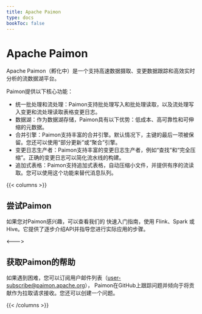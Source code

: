 ```yaml
---
title: Apache Paimon
type: docs
bookToc: false
---
```

<!--
Licensed to the Apache Software Foundation (ASF) under one
or more contributor license agreements.  See the NOTICE file
distributed with this work for additional information
regarding copyright ownership.  The ASF licenses this file
to you under the Apache License, Version 2.0 (the
"License"); you may not use this file except in compliance
with the License.  You may obtain a copy of the License at

  http://www.apache.org/licenses/LICENSE-2.0

Unless required by applicable law or agreed to in writing,
software distributed under the License is distributed on an
"AS IS" BASIS, WITHOUT WARRANTIES OR CONDITIONS OF ANY
KIND, either express or implied.  See the License for the
specific language governing permissions and limitations
under the License.
-->

# Apache Paimon

Apache Paimon（孵化中）是一个支持高速数据摄取、变更数据跟踪和高效实时分析的流数据湖平台。

Paimon提供以下核心功能：

* 统一批处理和流处理：Paimon支持批处理写入和批处理读取，以及流处理写入变更和流处理读取表格变更日志。
* 数据湖：作为数据湖存储，Paimon具有以下优势：低成本、高可靠性和可伸缩的元数据。
* 合并引擎：Paimon支持丰富的合并引擎。默认情况下，主键的最后一项被保留。您还可以使用“部分更新”或“聚合”引擎。
* 变更日志生产者：Paimon支持丰富的变更日志生产者，例如“查找”和“完全压缩”。正确的变更日志可以简化流水线的构建。
* 追加式表格：Paimon支持追加式表格，自动压缩小文件，并提供有序的流读取。您可以使用这个功能来替代消息队列。

{{< columns >}}

## 尝试Paimon

如果您对Paimon感兴趣，可以查看我们的 快速入门指南，使用 Flink、Spark 或 Hive。它提供了逐步介绍API并指导您进行实际应用的步骤。

<--->

## 获取Paimon的帮助

如果遇到困难，您可以订阅用户邮件列表（user-subscribe@paimon.apache.org）， Paimon在GitHub上跟踪问题并倾向于将贡献作为拉取请求接收。您还可以创建一个问题。

{{< /columns >}}
